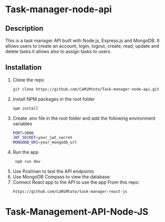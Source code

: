 # Task-manager-node-api

## Description

This is a task manager API built with Node.js, Express.js and MongoDB. It allows users to create an account, login,
logout, create, read, update and delete tasks.it allows also to assign tasks to users.

## Installation

1. Clone the repo
   ```sh
   git clone https://github.com/CaMiMtoto/Task-manager-node-api.git
    ```
2. Install NPM packages in the root folder
   ```sh
   npm install
   ```
3. Create .env file in the root folder and add the following environment variables
   ```sh
   PORT=3000
   JWT_SECRET=your_jwt_secret
   MONGODB_URI=your_mongodb_url
   ```
4. Run the app
   ```sh
    npm run dev
    ```
5. Use Postman to test the API endpoints
6. Use MongoDB Compass to view the database
7. Connect React app to the API to use the app From this repo:
    ```
   https://github.com/CaMiMtoto/task-manager-react-js
    ```


# Task-Management-API-Node-JS
